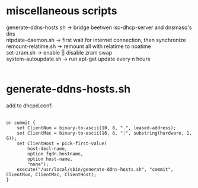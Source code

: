 # miscellaneous scripts
generate-ddns-hosts.sh -> bridge beetwen isc-dhcp-server and dnsmasq's dns<br>
ntpdate-daemon.sh -> first wait for internet connection, then synchronize<br>
remount-relatime.sh -> remount all with relatime to noatime<br>
set-zram.sh -> enable || disable zram swap<br>
system-autoupdate.sh -> run apt-get update every n hours<br><br>

# generate-ddns-hosts.sh
add to dhcpd.conf:<br><br>
```
on commit {
	set ClientNum = binary-to-ascii(10, 8, ".", leased-address);
	set ClientMac = binary-to-ascii(16, 8, ":", substring(hardware, 1, 6));
	set ClientHost = pick-first-value( 
		host-decl-name,
		option fqdn.hostname,
		option host-name,
		"none");
	execute("/usr/local/sbin/generate-ddns-hosts.sh", "commit", ClientNum, ClientMac, ClientHost);
}
```
